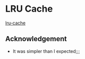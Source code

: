 # LRU Cache
[lru-cache](https://leetcode.com/problems/lru-cache/)

## Acknowledgement
- It was simpler than I expected;;;
